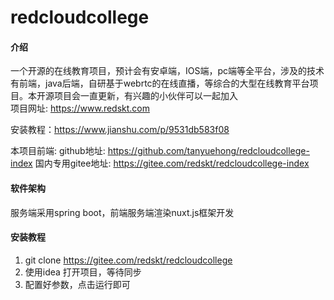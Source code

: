 # redcloudcollege

#### 介绍
一个开源的在线教育项目，预计会有安卓端，IOS端，pc端等全平台，涉及的技术有前端，java后端，自研基于webrtc的在线直播，等综合的大型在线教育平台项目。本开源项目会一直更新，有兴趣的小伙伴可以一起加入<br>
项目网址: https://www.redskt.com  

安装教程：https://www.jianshu.com/p/9531db583f08

本项目前端:
github地址:       https://github.com/tanyuehong/redcloudcollege-index
国内专用gitee地址: https://gitee.com/redskt/redcloudcollege-index



#### 软件架构
服务端采用spring boot，前端服务端渲染nuxt.js框架开发


#### 安装教程

1.  git clone https://gitee.com/redskt/redcloudcollege
2.  使用idea 打开项目，等待同步
3.  配置好参数，点击运行即可


